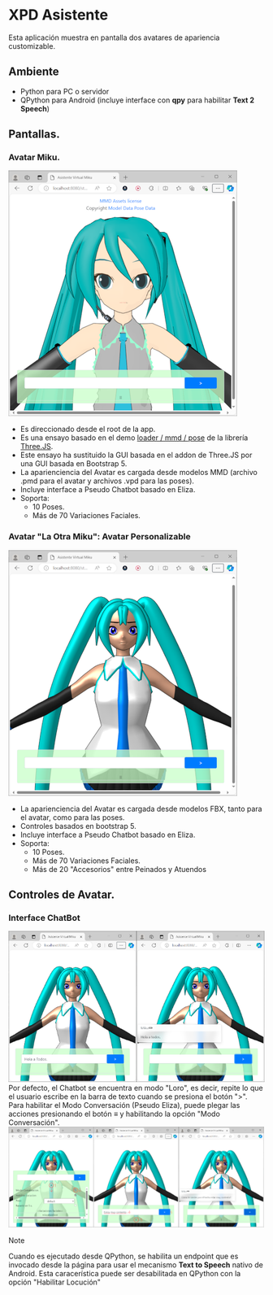 # XPD Asistente
Esta aplicación muestra en pantalla dos avatares de apariencia customizable.
## Ambiente
- Python para PC o servidor
- QPython para Android (incluye interface con __qpy__ para habilitar __Text 2 Speech__)
## Pantallas.
### Avatar Miku. 
![Asistente Basada en demo de Three.JS](img/miku1.png)
- Es direccionado desde el root de la app. 
- Es una ensayo basado en el demo [loader / mmd / pose](https://threejs.org/examples/#webgl_loader_mmd_pose) de la librer&iacute;a [Three.JS](https://threejs.org/). 
- Este ensayo ha sustituido la GUI basada en el addon de Three.JS por una GUI basada en Bootstrap 5. 
- La aparienciencia del Avatar es cargada desde modelos MMD (archivo .pmd para el avatar y archivos .vpd para las poses).
- Incluye interface a Pseudo Chatbot basado en Eliza.
- Soporta:
  - 10 Poses.
  - Más de 70 Variaciones Faciales.
### Avatar "La Otra Miku": Avatar Personalizable
![Asistente Customizable](img/miku2.png)
- La aparienciencia del Avatar es cargada desde modelos FBX, tanto para el avatar, como para las poses.
- Controles basados en bootstrap 5.
- Incluye interface a Pseudo Chatbot basado en Eliza.
- Soporta: 
  - 10 Poses.
  - Más de 70 Variaciones Faciales.
  - Más de 20 "Accesorios" entre Peinados y Atuendos
## Controles de Avatar.
### Interface ChatBot
![Barra de Chatbot](img/barra_chatbot.png)
Por defecto, el Chatbot se encuentra en modo "Loro", es decir, repite lo que el usuario escribe en la barra de texto cuando se presiona el botón ">".
Para habilitar el Modo Conversaci&oacute;n (Pseudo Eliza), puede plegar las acciones presionando el botón &equiv; y habilitando la opción "Modo Conversaci&oacute;n".
![Barra de Chatbot](img/barra_chatbot_1.png)
> [!NOTE]
> Cuando es ejecutado desde QPython, se habilita un endpoint que es invocado desde la p&aacute;gina para usar el mecanismo __Text to Speech__ nativo de Android. Esta caracer&iacute;stica puede ser desabilitada en QPython con la opci&oacute;n "Habilitar Locuci&oacute;n"